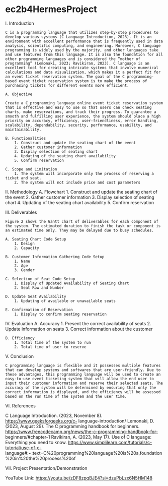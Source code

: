 # ec2b4HermesProject

I. Introduction

	C is a programming language that utilizes step-by-step procedures to develop various systems (C Language Introduction, 2023). It is an environment with excellent performance that is frequently used in data analysis, scientific computing, and engineering. Moreover, C language programming is widely used by the majority, and other languages take and use features from this language. It is also the foundation for all other programming languages and is considered the “mother of programming” (Lemonaki, 2023; Ravikiran, 2023). C language is an excellent tool for creating intricate systems that involve numerical calculations and data visualization, which makes it a perfect fit for an event ticket reservation system. The goal of the C programming-based event ticket reservation system is to make the process of purchasing tickets for different events more efficient. 

	A. Objective

	Create a C programming language online event ticket reservation system that is effective and easy to use so that users can check seating charts, make reservations, and track their progress. To guarantee a smooth and fulfilling user experience, the system should place a high priority on accuracy, efficiency, user-friendliness, error handling, scalability, dependability, security, performance, usability, and maintainability.

	B. Functionalities
		1. Construct and update the seating chart of the event
		2. Gather customer information
		3. Display selection of seating chart
		4. Updating of the seating chart availability
		5. Confirm reservation 

	C. Scope and Limitation 
		1. The system will incorporate only the process of reserving a ticket and seat.
		2. The system will not include price and cost parameters 

II. Methodology
	A. Flowchart
		1. Construct and update the seating chart of the event
		2. Gather customer information
		3. Display selection of seating chart
		4. Updating of the seating chart availability
		5. Confirm reservation 


III. Deliverables

	Figure 2 shows the Gantt chart of deliverables for each component of the system. The estimated duration to finish the task or component is an estimated time only. They may be delayed due to busy schedules. 
 
	A. Seating Chart Code Setup
		1. Design 
		2. Capacity

	B. Customer Information Gathering Code Setup
		1. Name
		2. Age
		3. Gender

	C. Selection of Seat Code Setup 
		1. Display of Updated Availability of Seating Chart
		2. Seat Row and Number
  
	D. Update Seat Availability
		1. Updating of available or unavailable seats

	E. Confirmation of Reservation 
		1. Display to confirm seating reservation 

IV. Evaluation
	A. Accuracy 
		1. Present the correct availability of seats
		2. Update information on seats
		3. Correct information about the customer
	
 	B. Efficiency
		1. Total time of the system to run
		2. Total time of user to reserve 

V. Conclusion

	C programming language is flexible and it possesses multiple features that can develop systems and softwares that are user-friendly. Due to these advantages, this programming language will be used to create an easy-to-use event ticketing system that will allow the end user to input their customer information and reserve their selected seats. The accuracy of the system will be determined by ensuring that only the correct information is displayed, and the efficiency will be assessed based on the run time of the system and the user time.


VI. References

C Language Introduction. (2023, November 8). https://www.geeksforgeeks.org/c-		language-introduction/
Lemonaki, D. (2023, August 29). The C programming handbook for beginners. 		https://www.freecodecamp.org/news/the-c-programming-handbook-for-		beginners/#chapter-1
Ravikiran, A. (2023, May 17). Use of C language: Everything you need to know. 		https://www.simplilearn.com/tutorials/c-tutorial/use-of-c-
language#:~:text=C%20programming%20language%20is%20a,foundation%20in%20the%20process%20of

VII. Project Presentation/Demonstration

YouTube Link: https://youtu.be/zDF8zpqBJE4?si=dzuPbLzx6N5HM148

